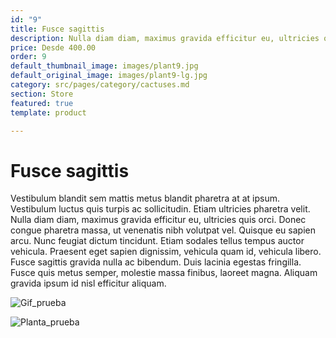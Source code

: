 ```yaml
---
id: "9"
title: Fusce sagittis
description: Nulla diam diam, maximus gravida efficitur eu, ultricies quis orci.
price: Desde 400.00
order: 9
default_thumbnail_image: images/plant9.jpg
default_original_image: images/plant9-lg.jpg
category: src/pages/category/cactuses.md
section: Store
featured: true
template: product

---
```

# Fusce sagittis

Vestibulum blandit sem mattis metus blandit pharetra at at ipsum. Vestibulum luctus quis turpis ac sollicitudin. Etiam ultricies pharetra velit. Nulla diam diam, maximus gravida efficitur eu, ultricies quis orci. Donec congue pharetra massa, ut venenatis nibh volutpat vel. Quisque eu sapien arcu. Nunc feugiat dictum tincidunt. Etiam sodales tellus tempus auctor vehicula. Praesent eget sapien dignissim, vehicula quam id, vehicula libero. Fusce sagittis gravida nulla ac bibendum. Duis lacinia egestas fringilla. Fusce quis metus semper, molestie massa finibus, laoreet magna. Aliquam gravida ipsum id nisl efficitur aliquam.


![Gif_prueba](https://www.google.com/url?sa=i&url=https%3A%2F%2Fgiphy.com%2Fexplore%2Fplants-are-friends&psig=AOvVaw1ZffwDHD33SN16T__t5LUE&ust=1610737712772000&source=images&cd=vfe&ved=0CAIQjRxqFwoTCOiq2d2PnO4CFQAAAAAdAAAAABAO)


![Planta_prueba](https://post.healthline.com/wp-content/uploads/2020/05/435791-Forget-You-Have-Plants-11-Types-That-Will-Forgive-You_Thumnail.jpg)